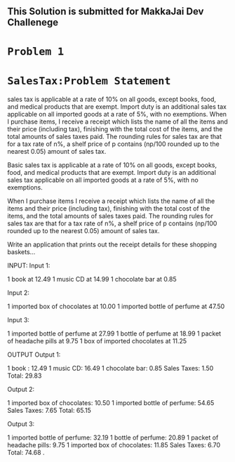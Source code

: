 ## This Solution is submitted for MakkaJai Dev Challenege
# `Problem 1`
# `SalesTax:Problem Statement`
sales tax is applicable at a rate of 10% on all goods, except books, food, and medical products that are exempt. Import duty is an additional sales tax applicable on all imported goods at a rate of 5%, with no exemptions. When I purchase items, I receive a receipt which lists the name of all the items and their price (including tax), finishing with the total cost of the items, and the total amounts of sales taxes paid. The rounding rules for sales tax are that for a tax rate of n%, a shelf price of p contains (np/100 rounded up to the nearest 0.05) amount of sales tax.


Basic sales tax is applicable at a rate of 10% on all goods, except books, food, and medical products that are exempt. 
Import duty is an additional sales tax applicable on all imported goods at a rate of 5%, with no exemptions.

When I purchase items I receive a receipt which lists the name of all the items and their price (including tax), 
finishing with the total cost of the items, and the total amounts of sales taxes paid. The rounding rules for sales tax are that for a tax rate
of n%, a shelf price of p contains (np/100 rounded up to the nearest 0.05) amount of sales tax.

Write an application that prints out the receipt details for these shopping baskets...

INPUT:
Input 1:

1 book at 12.49
1 music CD at 14.99
1 chocolate bar at 0.85

Input 2:

1 imported box of chocolates at 10.00
1 imported bottle of perfume at 47.50

Input 3:

1 imported bottle of perfume at 27.99
1 bottle of perfume at 18.99
1 packet of headache pills at 9.75
1 box of imported chocolates at 11.25

OUTPUT
Output 1:

1 book : 12.49
1 music CD: 16.49
1 chocolate bar: 0.85
Sales Taxes: 1.50
Total: 29.83

Output 2:

1 imported box of chocolates: 10.50
1 imported bottle of perfume: 54.65
Sales Taxes: 7.65
Total: 65.15

Output 3:

1 imported bottle of perfume: 32.19
1 bottle of perfume: 20.89
1 packet of headache pills: 9.75
1 imported box of chocolates: 11.85
Sales Taxes: 6.70
Total: 74.68 .
